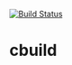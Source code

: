 [![Build Status](https://travis-ci.org/chybz/cbuild.svg?branch=master)](https://travis-ci.org/chybz/cbuild)

cbuild
======
